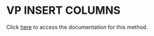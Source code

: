 <!---->
# VP INSERT COLUMNS

Click [here](https://developer.4d.com/docs/ViewPro/commands/vp-insert-columns) to access the documentation for this method.

